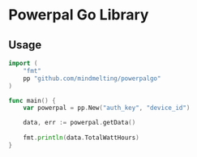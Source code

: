 # Powerpal Go Library

## Usage

```go
import (
    "fmt"
    pp "github.com/mindmelting/powerpalgo"
)

func main() {
    var powerpal = pp.New("auth_key", "device_id")

    data, err := powerpal.getData()
    
    fmt.println(data.TotalWattHours)
}

```